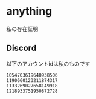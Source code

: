 # anything
私の存在証明

## Discord

以下のアカウントidは私のものです

```
1054703619640938506
1190660123211874317
1133269027658149918
1218933751950872728
```
